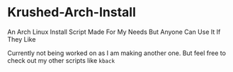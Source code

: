 # Krushed-Arch-Install
An Arch Linux Install Script Made For My Needs But Anyone Can Use It If They Like

Currently not being worked on as I am making another one. But feel free to check out my other scripts like `kback`
